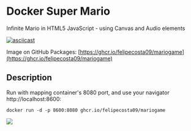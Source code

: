 # Docker Super Mario
Infinite Mario in HTML5 JavaScript - using Canvas and Audio elements

[![asciicast](https://asciinema.org/a/46186.png)](https://asciinema.org/a/46186)

Image on GitHub Packages: [https://ghcr.io/felipecosta09/mariogame](https://ghcr.io/felipecosta09/mariogame)

## Description

Run with mapping container's 8080 port, and use your navigator http://localhost:8600:
```
docker run -d -p 8600:8080 ghcr.io/felipecosta09/mariogame
```

[![](https://github.com/PengBAI/mariohtml5/blob/master/demo/demo.PNG?raw=true)](https://github.com/PengBAI/mariohtml5/blob/master/demo/demo.PNG?raw=true)
